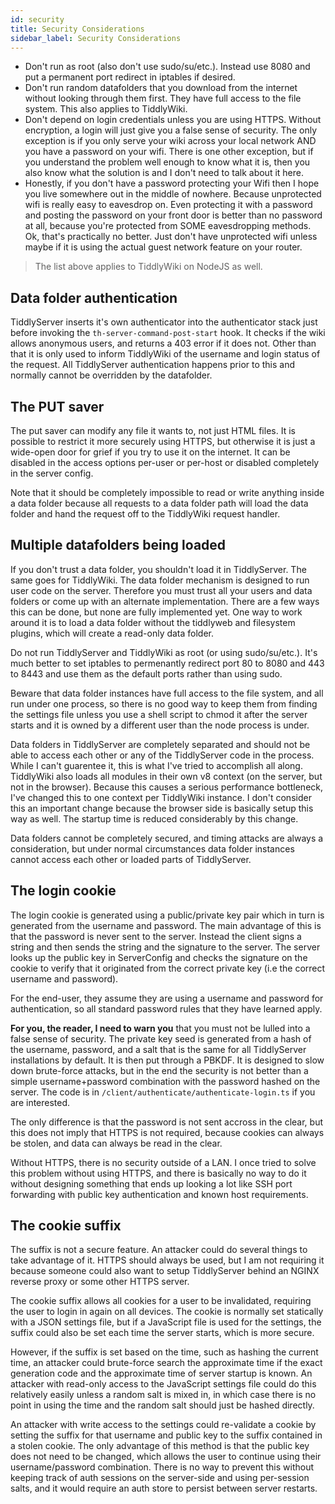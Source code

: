 ```yaml
---
id: security
title: Security Considerations
sidebar_label: Security Considerations
---
```


- Don't run as root (also don't use sudo/su/etc.). Instead use 8080 and put a permanent port redirect in iptables if desired. 
- Don't run random datafolders that you download from the internet without looking through them first. They have full access to the file system. This also applies to TiddlyWiki. 
- Don't depend on login credentials unless you are using HTTPS. Without encryption, a login will just give you a false sense of security. The only exception is if you only serve your wiki across your local network AND you have a password on your wifi. There is one other exception, but if you understand the problem well enough to know what it is, then you also know what the solution is and I don't need to talk about it here. 
- Honestly, if you don't have a password protecting your Wifi then I hope you live somewhere out in the middle of nowhere. Because unprotected wifi is really easy to eavesdrop on. Even protecting it with a password and posting the password on your front door is better than no password at all, because you're protected from SOME eavesdropping methods. Ok, that's practically no better. Just don't have unprotected wifi unless maybe if it is using the actual guest network feature on your router. 

> The list above applies to TiddlyWiki on NodeJS as well.

## Data folder authentication

TiddlyServer inserts it's own authenticator into the authenticator stack just before invoking the `th-server-command-post-start` hook. It checks if the wiki allows anonymous users, and returns a 403 error if it does not. Other than that it is only used to inform TiddlyWiki of the username and login status of the request. All TiddlyServer authentication happens prior to this and normally cannot be overridden by the datafolder. 

## The PUT saver

The put saver can modify any file it wants to, not just HTML files. It is possible to restrict it more securely using HTTPS, but otherwise it is just a wide-open door for grief if you try to use it on the internet. It can be disabled in the access options per-user or per-host or disabled completely in the server config. 

Note that it should be completely impossible to read or write anything inside a data folder because all requests to a data folder path will load the data folder and hand the request off to the TiddlyWiki request handler. 

## Multiple datafolders being loaded

If you don't trust a data folder, you shouldn't load it in TiddlyServer. The same goes for TiddlyWiki. The data folder mechanism is designed to run user code on the server. Therefore you must trust all your users and data folders or come up with an alternate implementation. There are a few ways this can be done, but none are fully implemented yet. One way to work around it is to load a data folder without the tiddlyweb and filesystem plugins, which will create a read-only data folder. 

Do not run TiddlyServer and TiddlyWiki as root (or using sudo/su/etc.). It's much better to set iptables to permenantly redirect port 80 to 8080 and 443 to 8443 and use them as the default ports rather than using sudo. 

Beware that data folder instances have full access to the file system, and all run under one process, so there is no good way to keep them from finding the settings file unless you use a shell script to chmod it after the server starts and it is owned by a different user than the node process is under. 

Data folders in TiddlyServer are completely separated and should not be able to access each other or any of the TiddlyServer code in the process. While I can't guarentee it, this is what I've tried to accomplish all along. TiddlyWiki also loads all modules in their own v8 context (on the server, but not in the browser). Because this causes a serious performance bottleneck, I've changed this to one context per TiddlyWiki instance. I don't consider this an important change because the browser side is basically setup this way as well. The startup time is reduced considerably by this change. 

Data folders cannot be completely secured, and timing attacks are always a consideration, but under normal circumstances data folder instances cannot access each other or loaded parts of TiddlyServer.

## The login cookie

The login cookie is generated using a public/private key pair which in turn is generated from the username and password. The main advantage of this is that the password is never sent to the server. Instead the client signs a string and then sends the string and the signature to the server. The server looks up the public key in ServerConfig and checks the signature on the cookie to verify that it originated from the correct private key (i.e the correct username and password). 

For the end-user, they assume they are using a username and password for authentication, so all standard password rules that they have learned apply. 

**For you, the reader, I need to warn you** that you must not be lulled into a false sense of security. The private key seed is generated from a hash of the username, password, and a salt that is the same for all TiddlyServer installations by default. It is then put through a PBKDF. It is designed to slow down brute-force attacks, but in the end the security is not better than a simple username+password combination with the password hashed on the server. The code is in `/client/authenticate/authenticate-login.ts` if you are interested.

The only difference is that the password is not sent accross in the clear, but this does not imply that HTTPS is not required, because cookies can always be stolen, and data can always be read in the clear. 

Without HTTPS, there is no security outside of a LAN. I once tried to solve this problem without using HTTPS, and there is basically no way to do it without designing something that ends up looking a lot like SSH port forwarding with public key authentication and known host requirements. 

## The cookie suffix

The suffix is not a secure feature. An attacker could do several things to take advantage of it. HTTPS should always be used, but I am not requiring it because someone could also want to setup TiddlyServer behind an NGINX reverse proxy or some other HTTPS server. 

The cookie suffix allows all cookies for a user to be invalidated, requiring the user to login in again on all devices. The cookie is normally set statically with a JSON settings file, but if a JavaScript file is used for the settings, the suffix could also be set each time the server starts, which is more secure. 

However, if the suffix is set based on the time, such as hashing the current time, an attacker could brute-force search the approximate time if the exact generation code and the approximate time of server startup is known. An attacker with read-only access to the JavaScript settings file could do this relatively easily unless a random salt is mixed in, in which case there is no point in using the time and the random salt should just be hashed directly. 

An attacker with write access to the settings could re-validate a cookie by setting the suffix for that username and public key to the suffix contained in a stolen cookie. The only advantage of this method is that the public key does not need to be changed, which allows the user to continue using their username/password combination. There is no way to prevent this without keeping track of auth sessions on the server-side and using per-session salts, and it would require an auth store to persist between server restarts. 

